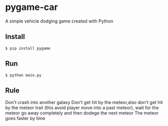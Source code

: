 # pygame-car
A simple vehicle dodging game created with Python

## Install
```
$ pip install pygame
```

## Run
```
$ python main.py
```

## Rule
Don't crash into another galaxy
Don't get hit by the meteor,also don't get hit by the meteor trail (this avoid player move into a past meteor), wait for the meteor go away completely and then dodege the next meteor
The meteor goes faster by time